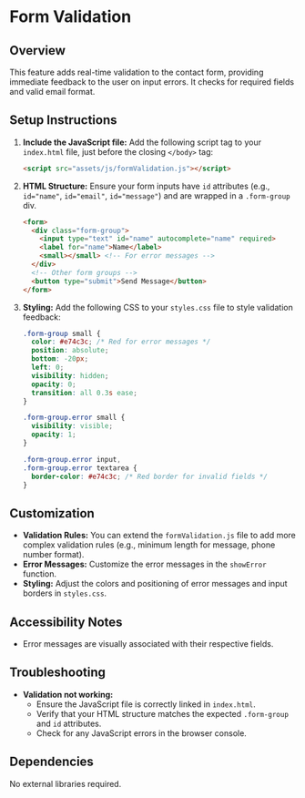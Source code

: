 # Form Validation

## Overview

This feature adds real-time validation to the contact form, providing immediate feedback to the user on input errors. It checks for required fields and valid email format.

## Setup Instructions

1.  **Include the JavaScript file:** Add the following script tag to your `index.html` file, just before the closing `</body>` tag:

    ```html
    <script src="assets/js/formValidation.js"></script>
    ```

2.  **HTML Structure:** Ensure your form inputs have `id` attributes (e.g., `id="name"`, `id="email"`, `id="message"`) and are wrapped in a `.form-group` div.

    ```html
    <form>
      <div class="form-group">
        <input type="text" id="name" autocomplete="name" required>
        <label for="name">Name</label>
        <small></small> <!-- For error messages -->
      </div>
      <!-- Other form groups -->
      <button type="submit">Send Message</button>
    </form>
    ```

3.  **Styling:** Add the following CSS to your `styles.css` file to style validation feedback:

    ```css
    .form-group small {
      color: #e74c3c; /* Red for error messages */
      position: absolute;
      bottom: -20px;
      left: 0;
      visibility: hidden;
      opacity: 0;
      transition: all 0.3s ease;
    }

    .form-group.error small {
      visibility: visible;
      opacity: 1;
    }

    .form-group.error input,
    .form-group.error textarea {
      border-color: #e74c3c; /* Red border for invalid fields */
    }
    ```

## Customization

-   **Validation Rules:** You can extend the `formValidation.js` file to add more complex validation rules (e.g., minimum length for message, phone number format).
-   **Error Messages:** Customize the error messages in the `showError` function.
-   **Styling:** Adjust the colors and positioning of error messages and input borders in `styles.css`.

## Accessibility Notes

-   Error messages are visually associated with their respective fields.

## Troubleshooting

-   **Validation not working:**
    -   Ensure the JavaScript file is correctly linked in `index.html`.
    -   Verify that your HTML structure matches the expected `.form-group` and `id` attributes.
    -   Check for any JavaScript errors in the browser console.

## Dependencies

No external libraries required.
